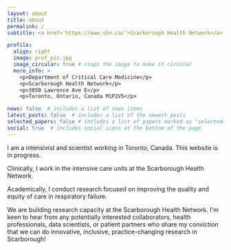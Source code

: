 ```yaml
---
layout: about
title: about
permalink: /
subtitle: <a href='https://www.shn.ca/'>Scarborough Health Network</a>. cyarnell[at]shn.ca

profile:
  align: right
  image: prof_pic.jpg
  image_circular: true # crops the image to make it circular
  more_info: >
    <p>Department of Critical Care Medicine</p>
    <p>Scarborough Health Network</p>
    <p>3050 Lawrence Ave E</p>
    <p>Toronto, Ontario, Canada M1P2V5</p>

news: false  # includes a list of news items
latest_posts: false  # includes a list of the newest posts
selected_papers: false # includes a list of papers marked as "selected={true}"
social: true  # includes social icons at the bottom of the page
---
```


I am a intensivist and scientist working in Toronto, Canada. This website is in progress.

Clinically, I work in the intensive care units at the Scarborough Health Network. 

Academically, I conduct research focused on improving the quality and equity of care in respiratory failure.

We are building research capacity at the Scarborough Health Network. I'm keen to hear from any potentially interested collaborators, health professionals, data scientists, or patient partners who share my conviction that we can do innovative, inclusive, practice-changing research in Scarborough! 
